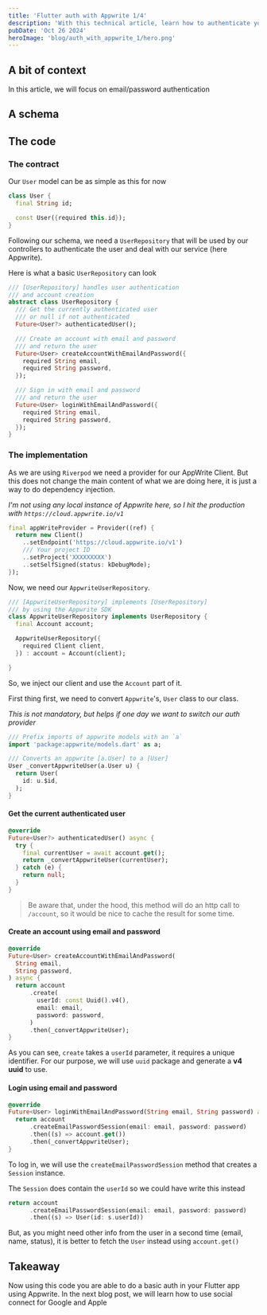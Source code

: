 ```yaml
---
title: 'Flutter auth with Appwrite 1/4'
description: 'With this technical article, learn how to authenticate your users using Appwrite.'
pubDate: 'Oct 26 2024'
heroImage: 'blog/auth_with_appwrite_1/hero.png'
---
```


## A bit of context

In this article, we will focus on email/password authentication

## A schema

## The code

### The contract

Our `User` model can be as simple as this for now

```dart
class User {
  final String id;

  const User({required this.id});
}
```

Following our schema, we need a `UserRepository` that will be used by our controllers to authenticate the user and deal with our service (here Appwrite).

Here is what a basic `UserRepository` can look

```dart
/// [UserRepository] handles user authentication
/// and account creation
abstract class UserRepository {
  /// Get the currently authenticated user
  /// or null if not authenticated
  Future<User?> authenticatedUser();

  /// Create an account with email and password
  /// and return the user
  Future<User> createAccountWithEmailAndPassword({
    required String email,
    required String password,
  });

  /// Sign in with email and password
  /// and return the user
  Future<User> loginWithEmailAndPassword({
    required String email,
    required String password,
  });
}
```

### The implementation

As we are using `Riverpod` we need a provider for our AppWrite Client.
But this does not change the main content of what we are doing here, it is just a way to do dependency injection.

<em> I'm not using any local instance of Appwrite here, so I hit the production with `https://cloud.appwrite.io/v1` </em>

```dart
final appWriteProvider = Provider((ref) {
  return new Client()
    ..setEndpoint('https://cloud.appwrite.io/v1')
    /// Your project ID
    ..setProject('XXXXXXXXX')
    ..setSelfSigned(status: kDebugMode);
});
```

Now, we need our `AppwriteUserRepository`.

```dart
/// [AppwriteUserRepository] implements [UserRepository]
/// by using the Appwrite SDK
class AppwriteUserRepository implements UserRepository {
  final Account account;

  AppwriteUserRepository({
    required Client client,
  }) : account = Account(client);

}
```

So, we inject our client and use the `Account` part of it.

First thing first, we need to convert `Appwrite`'s, `User` class to our class.

<em>This is not mandatory, but helps if one day we want to switch our auth provider</em>

```dart
/// Prefix imports of appwrite models with an `a`
import 'package:appwrite/models.dart' as a;

/// Converts an appwrite [a.User] to a [User]
User _convertAppwriteUser(a.User u) {
  return User(
    id: u.$id,
  );
}
```

#### Get the current authenticated user

```dart
@override
Future<User?> authenticatedUser() async {
  try {
    final currentUser = await account.get();
    return _convertAppwriteUser(currentUser);
  } catch (e) {
    return null;
  }
}
```

> Be aware that, under the hood, this method will do an http call to `/account`, so it would be nice to cache the result for some time.

#### Create an account using email and password

```dart
@override
Future<User> createAccountWithEmailAndPassword(
  String email,
  String password,
) async {
  return account
      .create(
        userId: const Uuid().v4(),
        email: email,
        password: password,
      )
      .then(_convertAppwriteUser);
}
```

As you can see, `create` takes a `userId` parameter, it requires a unique identifier.
For our purpose, we will use `uuid` package and generate a <strong>v4 uuid</strong> to use.

#### Login using email and password

```dart
@override
Future<User> loginWithEmailAndPassword(String email, String password) async {
  return account
      .createEmailPasswordSession(email: email, password: password)
      .then((s) => account.get())
      .then(_convertAppwriteUser);
}
```

To log in, we will use the `createEmailPasswordSession` method that creates a `Session` instance.

The `Session` does contain the `userId` so we could have write this instead

```dart
return account
      .createEmailPasswordSession(email: email, password: password)
      .then((s) => User(id: s.userId))
```

But, as you might need other info from the user in a second time (email, name, status), it is better to fetch the `User` instead using `account.get()`

## Takeaway

Now using this code you are able to do a basic auth in your Flutter app using Appwrite.
In the next blog post, we will learn how to use social connect for Google and Apple